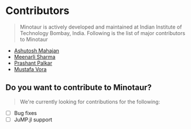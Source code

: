 # Contributors

> Minotaur is actively developed and maintained at Indian Institute of Technology Bombay, India. Following is the list of major contributors to Minotaur

* [Ashutosh Mahajan](https://github.com/ashutoshmahajan)
* [Meenarli Sharma](https://github.com/meenarli)
* [Prashant Palkar](https://github.com/ppalkar)
* [Mustafa Vora](https://github.com/mustafa712)

## Do you want to contribute to Minotaur?

> We're currently looking for contributions for the following:

- [ ] Bug fixes
- [ ] JuMP.jl support
